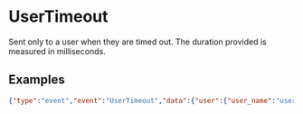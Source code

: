 # UserTimeout

Sent only to a user when they are timed out. The duration provided is measured in milliseconds.

## Examples
```json
{"type":"event","event":"UserTimeout","data":{"user":{"user_name":"username","user_id":102534,"user_roles":["Pro","User"]},"duration":59998}}
```

